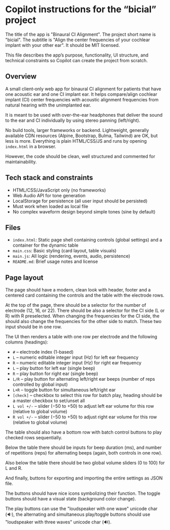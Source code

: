 # Copilot instructions for the “bicial” project

The title of the app is "Binaural CI Alignment". The project short name is "bicial". The subtitle is "Align the center frequencies of your cochlear implant with your other ear". It should be MIT licensed.

This file describes the app’s purpose, functionality, UI structure, and technical constraints so Copilot can create the project from scratch.

## Overview

A small client‑only web app for binaural CI alignment for patients that have one acoustic ear and one CI implant ear. It helps compare/align cochlear implant (CI) center frequencies with acoustic alignment frequencies from natural hearing with the unimplanted ear.

It is meant to be used with over-the-ear headphones that deliver the sound to the ear and CI individually by using stereo panning (left/right).

No build tools, larger frameworks or backend. Lightweight, generally available CDN resources (Alpine, Bootstrap, Bulma, Tailwind) are OK, but less is more. Everything is plain HTML/CSS/JS and runs by opening `index.html` in a browser.

However, the code should be clean, well structured and commented for maintainability.

## Tech stack and constraints

- HTML/CSS/JavaScript only (no frameworks)
- Web Audio API for tone generation
- LocalStorage for persistence (all user input should be persisted)
- Must work when loaded as local file
- No complex waveform design beyond simple tones (sine by default)

## Files

- `index.html`: Static page shell containing controls (global settings) and a container for the dynamic table
- `main.css`: Basic styling (card layout, table visuals)
- `main.js`: All logic (rendering, events, audio, persistence)
- `README.md`: Brief usage notes and license

## Page layout

The page should have a modern, clean look with header, footer and a centered card containing the controls and the table with the electrode rows.

At the top of the page, there should be a selector for the number of electrode (12, 16, or 22). There should be also a selector for the CI side (L or R) with R preselected. When changing the frequencies for the CI side, the should also change the frequencies for the other side to match. These two input should be in one row.

The UI then renders a table with one row per electrode and the following columns (headings):
- `#` – electrode index (1-based)
- `L` – numeric editable integer input (Hz) for left ear frequency
- `R` – numeric editable integer input (Hz) for right ear frequency
- `L` – play button for left ear (single beep)
- `R` – play button for right ear (single beep)
- `L/R` – play button for alternating left/right ear beeps (number of reps controlled by global input)
- `L+R` – toggle button for simultaneous left/right ear
- `[check]` – checkbox to select this row for batch play, heading should be a master checkbox to set/unset all
- `L vol +/-` – slider (−50 to +50) to adjust left ear volume for this row (relative to global volume)
- `R vol +/-` – slider (−50 to +50) to adjust right ear volume for this row (relative to global volume)

The table should also have a bottom row with batch control buttons to play checked rows sequentially.

Below the table there should be inputs for beep duration (ms), and number of repetitions (reps) for alternating beeps (again, both controls in one row).

Also below the table there should be two global volume sliders (0 to 100) for L and R.

And finally, buttons for exporting and importing the entire settings as JSON file.

The buttons should have nice icons symbolizing their function. The toggle buttons should have a visual state (background color change).

The play buttons can use the "loudspeaker with one wave" unicode char (&#128265;), the alternating and simultaneous play/toggle buttons should use "loudspeaker with three waves" unicode char (&#128266;).
